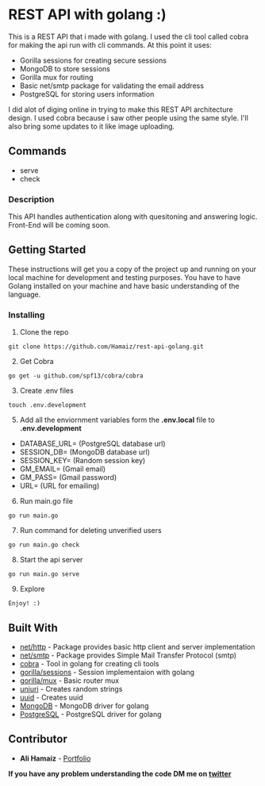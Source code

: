 # REST API with golang :)

This is a REST API that i made with golang. I used the cli tool called cobra for making the api run with cli commands. At this point it uses:

- Gorilla sessions for creating secure sessions
- MongoDB to store sessions
- Gorilla mux for routing
- Basic net/smtp package for validating the email address
- PostgreSQL for storing users information

I did alot of diging online in trying to make this REST API architecture design. I used cobra because i saw other people using the same style. I'll also bring some updates to it like image uploading.

## Commands

- serve
- check

### Description

This API handles authentication along with quesitoning and answering logic. Front-End will be coming soon.

## Getting Started

These instructions will get you a copy of the project up and running on your local machine for development and testing purposes. You have to have Golang installed on your machine and have basic understanding of the language.

### Installing

1. Clone the repo

```
git clone https://github.com/Hamaiz/rest-api-golang.git
```

2. Get Cobra

```
go get -u github.com/spf13/cobra/cobra
```

3. Create .env files

```
touch .env.development
```

5. Add all the enviornment variables form the **.env.local** file to **.env.development**

- DATABASE_URL= (PostgreSQL database url)
- SESSION_DB= (MongoDB database url)
- SESSION_KEY= (Random session key)
- GM_EMAIL= (Gmail email)
- GM_PASS= (Gmail password)
- URL= (URL for emailing)

6. Run main.go file

```
go run main.go
```

7. Run command for deleting unverified users

```
go run main.go check
```

8. Start the api server

```
go run main.go serve
```

9. Explore

```
Enjoy! :)
```

## Built With

- [net/http](https://golang.org/pkg/net/http/) - Package provides basic http client and server implementation
- [net/smtp](https://golang.org/pkg/net/smtp/) - Package provides Simple Mail Transfer Protocol (smtp)
- [cobra](https://github.com/spf13/cobra) - Tool in golang for creating cli tools
- [gorilla/sessions](https://github.com/gorilla/sessions) - Session implementaion with golang
- [gorilla/mux](https://github.com/gorilla/mux) - Basic router mux
- [uniuri](https://github.com/dchest/uniuri) - Creates random strings
- [uuid](https://github.com/google/uuid) - Creates uuid
- [MongoDB](https://github.com/globalsign/mgo) - MongoDB driver for golang
- [PostgreSQL](https://github.com/jackc/pgx) - PostgreSQL driver for golang

## Contributor

- **Ali Hamaiz** - [Portfolio](https://thanksdear.herokuapp.com/)

**If you have any problem understanding the code DM me on [twitter](https://twitter.com/AHamaiz)**
